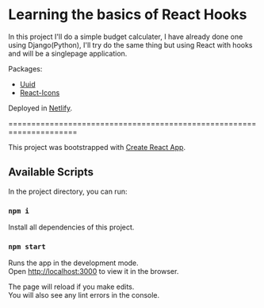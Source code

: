 # Learning the basics of React Hooks

In this project I'll do a simple budget calculater, I have already done one using Django(Python), I'll try do the same thing but using React with hooks and will be a singlepage application.

Packages:

- [Uuid](https://www.npmjs.com/package/uuid)
- [React-Icons](https://react-icons.netlify.com/#/)

Deployed in [Netlify](https://www.netlify.com/).

=====================================================================

This project was bootstrapped with [Create React App](https://github.com/facebook/create-react-app).

## Available Scripts

In the project directory, you can run:

### `npm i`

Install all dependencies of this project.

### `npm start`

Runs the app in the development mode.<br>
Open [http://localhost:3000](http://localhost:3000) to view it in the browser.

The page will reload if you make edits.<br>
You will also see any lint errors in the console.
